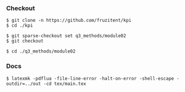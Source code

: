 ### Checkout
```shell
$ git clone -n https://github.com/fruzitent/kpi
$ cd ./kpi

$ git sparse-checkout set q3_methods/module02
$ git checkout

$ cd ./q3_methods/module02
```

### Docs
```shell
$ latexmk -pdflua -file-line-error -halt-on-error -shell-escape -outdir=../out -cd tex/main.tex
```
